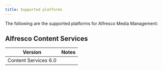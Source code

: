 ```yaml
---
title: Supported platforms
---
```


The following are the supported platforms for Alfresco Media Management:

## Alfresco Content Services

| Version | Notes |
| ------- | ----- |
| Content Services 6.0 | |
